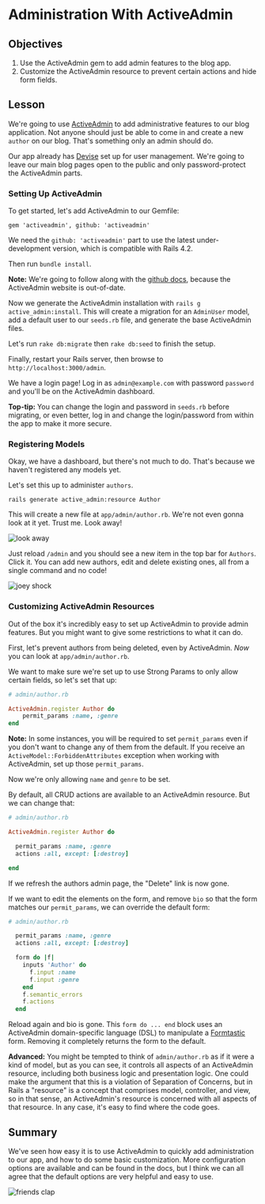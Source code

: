 # Administration With ActiveAdmin

## Objectives

1. Use the ActiveAdmin gem to add admin features to the blog app.
2. Customize the ActiveAdmin resource to prevent certain actions and
   hide form fields.

## Lesson

We're going to use [ActiveAdmin](https://github.com/activeadmin/activeadmin) to add administrative features to our blog application. Not anyone should just be able to come in and create a new `author` on our blog. That's something only an admin should do.

Our app already has [Devise](https://github.com/plataformatec/devise) set up for user management. We're going to leave our main blog pages open to the public and only password-protect the ActiveAdmin parts.

### Setting Up ActiveAdmin

To get started, let's add ActiveAdmin to our Gemfile:

`gem 'activeadmin', github: 'activeadmin'`

We need the `github: 'activeadmin'` part to use the latest under-development version, which is compatible with Rails 4.2.

Then run `bundle install`.

**Note:** We're going to follow along with the [github docs](https://github.com/activeadmin/activeadmin/blob/master/docs/0-installation.md), because the ActiveAdmin website is out-of-date.

Now we generate the ActiveAdmin installation with `rails g active_admin:install`. This will create a migration for an `AdminUser` model, add a default user to our `seeds.rb` file, and generate the base ActiveAdmin files.

Let's run `rake db:migrate` then `rake db:seed` to finish the setup.

Finally, restart your Rails server, then browse to `http://localhost:3000/admin`.

We have a login page! Log in as `admin@example.com` with password `password` and you'll be on the ActiveAdmin dashboard.

**Top-tip:** You can change the login and password in `seeds.rb` before migrating, or even better, log in and change the login/password from within the app to make it more secure.

### Registering Models

Okay, we have a dashboard, but there's not much to do. That's because we haven't registered any models yet.

Let's set this up to administer `authors`.

`rails generate active_admin:resource Author`

This will create a new file at `app/admin/author.rb`. We're not even gonna look at it yet. Trust me. Look away!

![look away](http://i.giphy.com/w28gdjyOPemd2.gif)

Just reload `/admin` and you should see a new item in the top bar for `Authors`. Click it. You can add new authors, edit and delete existing ones, all from a single command and no code!

![joey shock](http://i.giphy.com/ccosx2jCejdew.gif)

### Customizing ActiveAdmin Resources

Out of the box it's incredibly easy to set up ActiveAdmin to provide admin features. But you might want to give some restrictions to what it can do.

First, let's prevent authors from being deleted, even by ActiveAdmin. *Now* you can look at `app/admin/author.rb`.

We want to make sure we're set up to use Strong Params to only allow certain fields, so let's set that up:

```ruby
# admin/author.rb

ActiveAdmin.register Author do
    permit_params :name, :genre
end
```

**Note:** In some instances, you will be required to set `permit_params` even if you don't want to change any of them from the default. If you receive an `ActiveModel::ForbiddenAttributes` exception when working with ActiveAdmin, set up those `permit_params`.

Now we're only allowing `name` and `genre` to be set.

By default, all CRUD actions are available to an ActiveAdmin resource. But we can change that:

```ruby
# admin/author.rb

ActiveAdmin.register Author do

  permit_params :name, :genre
  actions :all, except: [:destroy]

end
```

If we refresh the authors admin page, the "Delete" link is now gone.

If we want to edit the elements on the form, and remove `bio` so that the form matches our `permit_params`, we can override the default form:

```ruby
# admin/author.rb

  permit_params :name, :genre
  actions :all, except: [:destroy]

  form do |f|
    inputs 'Author' do
      f.input :name
      f.input :genre
    end
    f.semantic_errors
    f.actions
  end
```

Reload again and bio is gone. This `form do ... end` block uses an ActiveAdmin domain-specific language (DSL) to manipulate a [Formtastic](https://github.com/justinfrench/formtastic) form. Removing it completely returns the form to the default.

**Advanced:** You might be tempted to think of `admin/author.rb` as if it were a kind of model, but as you can see, it controls all aspects of an ActiveAdmin resource, including both business logic and presentation logic. One could make the argument that this is a violation of Separation of Concerns, but in Rails a "resource" is a concept that comprises model, controller, and view, so in that sense, an ActiveAdmin's resource is concerned with all aspects of that resource. In any case, it's easy to find where the code goes.

## Summary

We've seen how easy it is to use ActiveAdmin to quickly add administration to our app, and how to do some basic customization. More configuration options are available and can be found in the docs, but I think we can all agree that the default options are very helpful and easy to use.

![friends clap](http://i.giphy.com/lI6nHr5hWXlu0.gif)
